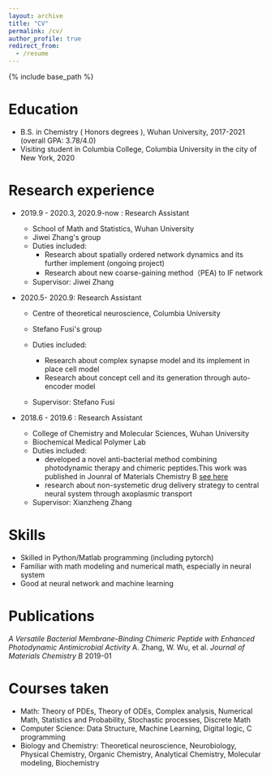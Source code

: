 ```yaml
---
layout: archive
title: "CV"
permalink: /cv/
author_profile: true
redirect_from:
  - /resume
---
```


{% include base_path %}


Education
======
* B.S. in Chemistry ( Honors degrees ), Wuhan University, 2017-2021 (overall GPA: 3.78/4.0)
* Visiting student in Columbia College, Columbia University in the city of New York, 2020

Research experience
======

* 2019.9 - 2020.3, 2020.9-now : Research Assistant
  * School of Math and Statistics, Wuhan University
  * Jiwei Zhang's group
  * Duties included: 
    * Research about spatially ordered network dynamics and its further implement (ongoing project)
    * Research about new coarse-gaining method（PEA) to IF network
  * Supervisor: Jiwei Zhang

* 2020.5- 2020.9: Research Assistant
  * Centre of theoretical neuroscience, Columbia University
  * Stefano Fusi's group
  * Duties included: 
    * Research about complex synapse model and its implement in place cell model
    * Research about concept cell and its generation through auto-encoder model 

  * Supervisor: Stefano Fusi

* 2018.6 - 2019.6 : Research Assistant
  * College of Chemistry and Molecular Sciences, Wuhan University
  * Biochemical Medical Polymer Lab
  * Duties included:
    * developed a novel anti-bacterial method combining photodynamic therapy and chimeric peptides.This work was published in Jounral of Materials Chemistry B [see here](https://qiuyoungwang.github.io/files/BMP_paper.pdf)
    * research about non-systemetic drug delivery strategy to central neural system through axoplasmic transport
  * Supervisor: Xianzheng Zhang
  
Skills
======
* Skilled in Python/Matlab programming (including pytorch)
* Familiar with math modeling and numerical math, especially in neural system
* Good at neural network and machine learning

Publications
======
*A Versatile Bacterial Membrane-Binding Chimeric Peptide with Enhanced Photodynamic Antimicrobial Activity*
A. Zhang, W. Wu, et al.   *Journal of Materials Chemistry B*  2019-01 

Courses taken
======
* Math:
  Theory of PDEs, Theory of ODEs, Complex analysis, Numerical Math, Statistics and Probability, Stochastic processes, Discrete Math
*  Computer Science:
  Data Structure, Machine Learning, Digital logic, C programming
*  Biology and Chemistry:
  Theoretical neuroscience, Neurobiology, Physical Chemistry, Organic Chemistry, Analytical Chemistry, Molecular modeling, Biochemistry

